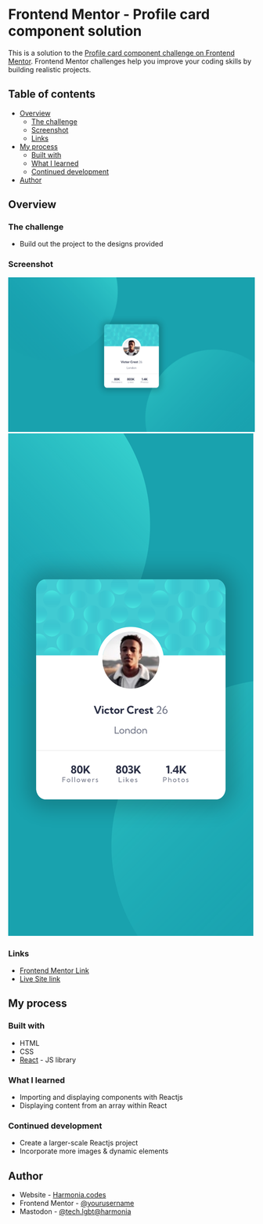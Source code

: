 # Frontend Mentor - Profile card component solution

This is a solution to the [Profile card component challenge on Frontend Mentor](https://www.frontendmentor.io/challenges/profile-card-component-cfArpWshJ). Frontend Mentor challenges help you improve your coding skills by building realistic projects.

## Table of contents

- [Overview](#overview)
  - [The challenge](#the-challenge)
  - [Screenshot](#screenshot)
  - [Links](#links)
- [My process](#my-process)
  - [Built with](#built-with)
  - [What I learned](#what-i-learned)
  - [Continued development](#continued-development)
- [Author](#author)

## Overview

### The challenge

- Build out the project to the designs provided

### Screenshot

![](./screenshots/desktop.png)
![](./screenshots/mobile.png)

### Links

- [Frontend Mentor Link](https://www.frontendmentor.io/solutions/profile-card-component-reactjs-I3hNMdJ49J)
- [Live Site link](https://profile-card-component-seven-ochre-73.vercel.app/)

## My process

### Built with

- HTML
- CSS
- [React](https://reactjs.org/) - JS library

### What I learned

- Importing and displaying components with Reactjs
- Displaying content from an array within React

### Continued development

- Create a larger-scale Reactjs project
- Incorporate more images & dynamic elements

## Author

- Website - [Harmonia.codes](https://harmonia.codes)
- Frontend Mentor - [@yourusername](https://www.frontendmentor.io/profile/harmoniacodes)
- Mastodon - [@tech.lgbt@harmonia](https://www.twitter.com/yourusername)
